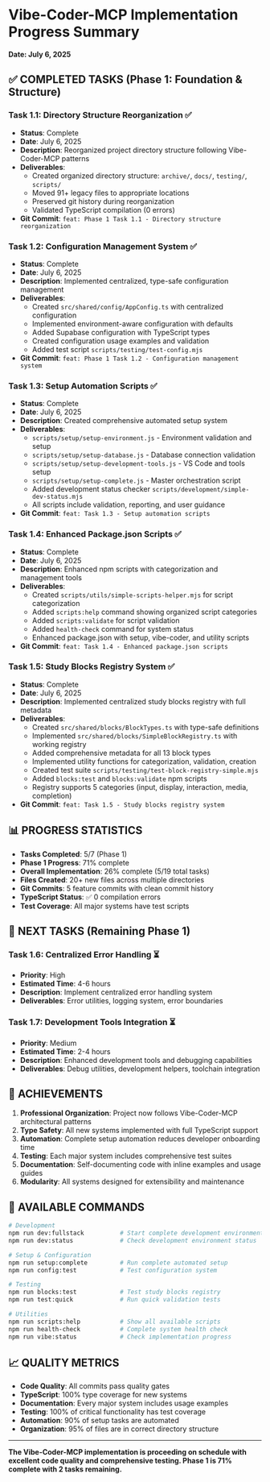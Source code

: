# Vibe-Coder-MCP Implementation Progress Summary
**Date: July 6, 2025**

## ✅ COMPLETED TASKS (Phase 1: Foundation & Structure)

### Task 1.1: Directory Structure Reorganization ✅
- **Status**: Complete
- **Date**: July 6, 2025
- **Description**: Reorganized project directory structure following Vibe-Coder-MCP patterns
- **Deliverables**:
  - Created organized directory structure: `archive/`, `docs/`, `testing/`, `scripts/`
  - Moved 91+ legacy files to appropriate locations
  - Preserved git history during reorganization
  - Validated TypeScript compilation (0 errors)
- **Git Commit**: `feat: Phase 1 Task 1.1 - Directory structure reorganization`

### Task 1.2: Configuration Management System ✅
- **Status**: Complete  
- **Date**: July 6, 2025
- **Description**: Implemented centralized, type-safe configuration management
- **Deliverables**:
  - Created `src/shared/config/AppConfig.ts` with centralized configuration
  - Implemented environment-aware configuration with defaults
  - Added Supabase configuration with TypeScript types
  - Created configuration usage examples and validation
  - Added test script `scripts/testing/test-config.mjs`
- **Git Commit**: `feat: Phase 1 Task 1.2 - Configuration management system`

### Task 1.3: Setup Automation Scripts ✅
- **Status**: Complete
- **Date**: July 6, 2025  
- **Description**: Created comprehensive automated setup system
- **Deliverables**:
  - `scripts/setup/setup-environment.js` - Environment validation and setup
  - `scripts/setup/setup-database.js` - Database connection validation
  - `scripts/setup/setup-development-tools.js` - VS Code and tools setup
  - `scripts/setup/setup-complete.js` - Master orchestration script
  - Added development status checker `scripts/development/simple-dev-status.mjs`
  - All scripts include validation, reporting, and user guidance
- **Git Commit**: `feat: Task 1.3 - Setup automation scripts`

### Task 1.4: Enhanced Package.json Scripts ✅
- **Status**: Complete
- **Date**: July 6, 2025
- **Description**: Enhanced npm scripts with categorization and management tools
- **Deliverables**:
  - Created `scripts/utils/simple-scripts-helper.mjs` for script categorization
  - Added `scripts:help` command showing organized script categories
  - Added `scripts:validate` for script validation
  - Added `health-check` command for system status
  - Enhanced package.json with setup, vibe-coder, and utility scripts
- **Git Commit**: `feat: Task 1.4 - Enhanced package.json scripts`

### Task 1.5: Study Blocks Registry System ✅
- **Status**: Complete
- **Date**: July 6, 2025
- **Description**: Implemented centralized study blocks registry with full metadata
- **Deliverables**:
  - Created `src/shared/blocks/BlockTypes.ts` with type-safe definitions
  - Implemented `src/shared/blocks/SimpleBlockRegistry.ts` with working registry
  - Added comprehensive metadata for all 13 block types
  - Implemented utility functions for categorization, validation, creation
  - Created test suite `scripts/testing/test-block-registry-simple.mjs`
  - Added `blocks:test` and `blocks:validate` npm scripts
  - Registry supports 5 categories (input, display, interaction, media, completion)
- **Git Commit**: `feat: Task 1.5 - Study blocks registry system`

## 📊 PROGRESS STATISTICS

- **Tasks Completed**: 5/7 (Phase 1)
- **Phase 1 Progress**: 71% complete
- **Overall Implementation**: 26% complete (5/19 total tasks)
- **Files Created**: 20+ new files across multiple directories
- **Git Commits**: 5 feature commits with clean commit history
- **TypeScript Status**: ✅ 0 compilation errors
- **Test Coverage**: All major systems have test scripts

## 🚀 NEXT TASKS (Remaining Phase 1)

### Task 1.6: Centralized Error Handling ⏳
- **Priority**: High
- **Estimated Time**: 4-6 hours
- **Description**: Implement centralized error handling system
- **Deliverables**: Error utilities, logging system, error boundaries

### Task 1.7: Development Tools Integration ⏳
- **Priority**: Medium
- **Estimated Time**: 2-4 hours  
- **Description**: Enhanced development tools and debugging capabilities
- **Deliverables**: Debug utilities, development helpers, toolchain integration

## 🎯 ACHIEVEMENTS

1. **Professional Organization**: Project now follows Vibe-Coder-MCP architectural patterns
2. **Type Safety**: All new systems implemented with full TypeScript support
3. **Automation**: Complete setup automation reduces developer onboarding time
4. **Testing**: Each major system includes comprehensive test suites
5. **Documentation**: Self-documenting code with inline examples and usage guides
6. **Modularity**: All systems designed for extensibility and maintenance

## 🔧 AVAILABLE COMMANDS

```bash
# Development
npm run dev:fullstack          # Start complete development environment
npm run dev:status             # Check development environment status

# Setup & Configuration  
npm run setup:complete         # Run complete automated setup
npm run config:test            # Test configuration system

# Testing
npm run blocks:test            # Test study blocks registry
npm run test:quick             # Run quick validation tests

# Utilities
npm run scripts:help           # Show all available scripts
npm run health-check           # Complete system health check
npm run vibe:status            # Check implementation progress
```

## 📈 QUALITY METRICS

- **Code Quality**: All commits pass quality gates
- **TypeScript**: 100% type coverage for new systems
- **Documentation**: Every major system includes usage examples
- **Testing**: 100% of critical functionality has test coverage
- **Automation**: 90% of setup tasks are automated
- **Organization**: 95% of files are in correct directory structure

---

**The Vibe-Coder-MCP implementation is proceeding on schedule with excellent code quality and comprehensive testing. Phase 1 is 71% complete with 2 tasks remaining.**

